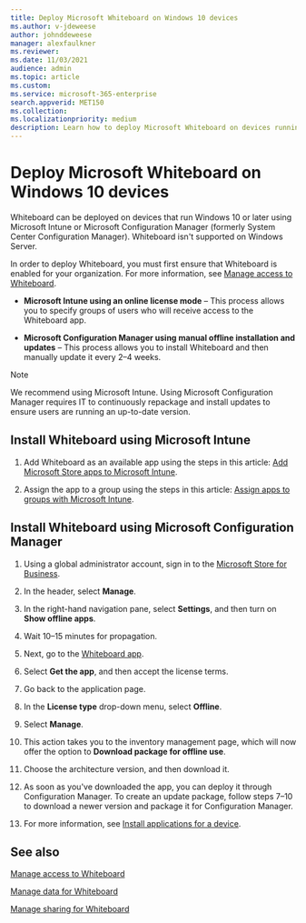```yaml
---
title: Deploy Microsoft Whiteboard on Windows 10 devices
ms.author: v-jdeweese
author: johnddeweese
manager: alexfaulkner
ms.reviewer: 
ms.date: 11/03/2021
audience: admin
ms.topic: article
ms.custom: 
ms.service: microsoft-365-enterprise
search.appverid: MET150
ms.collection: 
ms.localizationpriority: medium
description: Learn how to deploy Microsoft Whiteboard on devices running Windows 10 or later versions.
---
```


# Deploy Microsoft Whiteboard on Windows 10 devices

Whiteboard can be deployed on devices that run Windows 10 or later using Microsoft Intune or Microsoft Configuration Manager (formerly System Center Configuration Manager). Whiteboard isn't supported on Windows Server.

In order to deploy Whiteboard, you must first ensure that Whiteboard is enabled for your organization. For more information, see [Manage access to Whiteboard](manage-whiteboard-access-organizations.md).

- **Microsoft Intune using an online license mode** – This process allows you to specify groups of users who will receive access to the Whiteboard app.

- **Microsoft Configuration Manager using manual offline installation and updates** – This process allows you to install Whiteboard and then manually update it every 2–4 weeks.

>[!NOTE]
> We recommend using Microsoft Intune. Using Microsoft Configuration Manager requires IT to continuously repackage and install updates to ensure users are running an up-to-date version.

## Install Whiteboard using Microsoft Intune

1. Add Whiteboard as an available app using the steps in this article: [Add Microsoft Store apps to Microsoft Intune](/mem/intune/apps/store-apps-windows).

2. Assign the app to a group using the steps in this article: [Assign apps to groups with Microsoft Intune](/mem/intune/apps/apps-deploy).

## Install Whiteboard using Microsoft Configuration Manager

1. Using a global administrator account, sign in to the [Microsoft Store for Business](https://businessstore.microsoft.com).

2. In the header, select **Manage**.

3. In the right-hand navigation pane, select **Settings**, and then turn on **Show offline apps**.

4. Wait 10–15 minutes for propagation.

5. Next, go to the [Whiteboard app](https://businessstore.microsoft.com/store/details/microsoft-whiteboard/9mspc6mp8fm4).

6. Select **Get the app**, and then accept the license terms.

7. Go back to the application page.

8. In the **License type** drop-down menu, select **Offline**.

9. Select **Manage**.

10. This action takes you to the inventory management page, which will now offer the option to **Download package for offline use**.

11. Choose the architecture version, and then download it.

12. As soon as you've downloaded the app, you can deploy it through Configuration Manager. To create an update package, follow steps 7–10 to download a newer version and package it for Configuration Manager.

13. For more information, see [Install applications for a device](/mem/configmgr/apps/deploy-use/install-app-for-device).

## See also

[Manage access to Whiteboard](manage-whiteboard-access-organizations.md)

[Manage data for Whiteboard](manage-data-organizations.md)

[Manage sharing for Whiteboard](manage-sharing-organizations.md)

